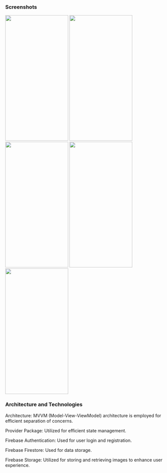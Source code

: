 <h3>Screenshots</h3>




<img src=https://github.com/hasanaltunbay/contacts_app_firebase_mvvm/assets/132913817/3e3055ce-1215-4585-9519-2cbd3663c794 width="200" height="400" />

<img src=https://github.com/hasanaltunbay/contacts_app_firebase_mvvm/assets/132913817/368f7fe6-a99a-42c9-b9f4-bade3fc6205b width="200" height="400" />

<img src=https://github.com/hasanaltunbay/contacts_app_firebase_mvvm/assets/132913817/e8a62869-be31-472a-b053-497e650a79ff width="200" height="400" />

<img src=https://github.com/hasanaltunbay/contacts_app_firebase_mvvm/assets/132913817/ce28d6de-89d9-4a53-b9c6-d6911ef94b6e width="200" height="400" />

<img src=https://github.com/hasanaltunbay/contacts_app_firebase_mvvm/assets/132913817/3ff87d47-e2d3-407f-a9a2-219db5c75edd width="200" height="400" />


<h3>Architecture and Technologies</h3>

Architecture: MVVM (Model-View-ViewModel) architecture is employed for efficient separation of concerns.

Provider Package: Utilized for efficient state management.




Firebase Authentication: Used for user login and registration.

Firebase Firestore: Used for data storage.

Firebase Storage: Utilized for storing and retrieving images to enhance user experience.




